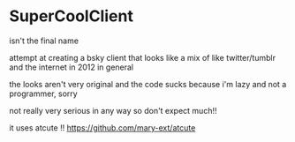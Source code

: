# SuperCoolClient
isn't the final name

attempt at creating a bsky client that looks like a mix of like twitter/tumblr and the internet in 2012 in general

the looks aren't very original and the code sucks because i'm lazy and not a programmer, sorry

not really very serious in any way so don't expect much!!

it uses atcute !! https://github.com/mary-ext/atcute
